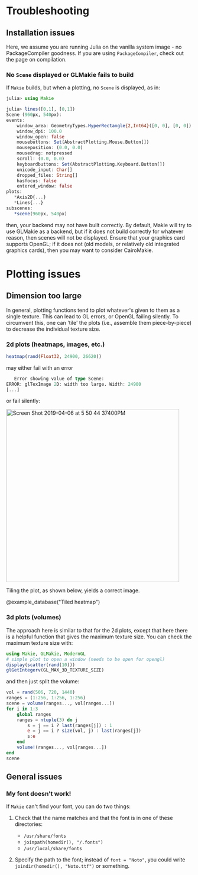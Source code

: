 # Troubleshooting

## Installation issues

Here, we assume you are running Julia on the vanilla system image - no PackageCompiler goodness.  If you are using `PackageCompiler`, check out the page on compilation.

### No `Scene` displayed or GLMakie fails to build

If `Makie` builds, but when a plotting, no `Scene` is displayed, as in:

```julia
julia> using Makie

julia> lines([0,1], [0,1])
Scene (960px, 540px):
events:
    window_area: GeometryTypes.HyperRectangle{2,Int64}([0, 0], [0, 0])
    window_dpi: 100.0
    window_open: false
    mousebuttons: Set(AbstractPlotting.Mouse.Button[])
    mouseposition: (0.0, 0.0)
    mousedrag: notpressed
    scroll: (0.0, 0.0)
    keyboardbuttons: Set(AbstractPlotting.Keyboard.Button[])
    unicode_input: Char[]
    dropped_files: String[]
    hasfocus: false
    entered_window: false
plots:
   *Axis2D{...}
   *Lines{...}
subscenes:
   *scene(960px, 540px)
```

then, your backend may not have built correctly.  By default, Makie will try to use GLMakie as a backend, but if it does not build correctly for whatever reason, then scenes will not be displayed.
Ensure that your graphics card supports OpenGL; if it does not (old models, or relatively old integrated graphics cards), then you may want to consider CairoMakie.

# Plotting issues

## Dimension too large

In general, plotting functions tend to plot whatever's given to them as a single texture.  This can lead to GL errors, or OpenGL failing silently.  To circumvent this, one can 'tile' the plots (i.e., assemble them piece-by-piece) to decrease the individual texture size.

### 2d plots (heatmaps, images, etc.)

```julia
heatmap(rand(Float32, 24900, 26620))
```
may either fail with an error
```julia
   Error showing value of type Scene:
ERROR: glTexImage 2D: width too large. Width: 24900
[...]
```
or fail silently:

<img width="468" alt="Screen Shot 2019-04-06 at 5 50 44  37400PM" src="https://user-images.githubusercontent.com/32143268/55675737-96357280-5894-11e9-9170-1ffd21f544cc.png">

Tiling the plot, as shown below, yields a correct image.

@example_database("Tiled heatmap")

### 3d plots (volumes)

The approach here is similar to that for the 2d plots, except that here there is a helpful function that gives the maximum texture size.
You can check the maximum texture size with:
```julia
using Makie, GLMakie, ModernGL
# simple plot to open a window (needs to be open for opengl)
display(scatter(rand(10)))
glGetIntegerv(GL_MAX_3D_TEXTURE_SIZE)
```
and then just split the volume:
```julia
vol = rand(506, 720, 1440)
ranges = (1:256, 1:256, 1:256)
scene = volume(ranges..., vol[ranges...])
for i in 1:3
    global ranges
    ranges = ntuple(3) do j
        s = j == i ? last(ranges[j]) : 1
        e = j == i ? size(vol, j) : last(ranges[j])
        s:e
    end
    volume!(ranges..., vol[ranges...])
end
scene
```

## General issues

### My font doesn't work!

If `Makie` can't find your font, you can do two things:

1) Check that the name matches and that the font is in one of these directories:

    - `/usr/share/fonts`
    - `joinpath(homedir(), "/.fonts")`
    - `/usr/local/share/fonts`
    
2) Specify the path to the font; instead of `font = "Noto"`, you could write `joindir(homedir(), "Noto.ttf")` or something.

